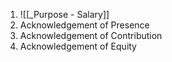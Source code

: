 1. ![[_Purpose - Salary]]
2. Acknowledgement of Presence
3. Acknowledgement of Contribution
4. Acknowledgement of Equity